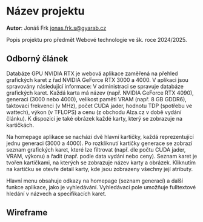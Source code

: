 # Název projektu
**Autor**: Jonáš Frk jonas.frk.s@gyarab.cz

Popis projektu pro předmět Webové technologie ve šk. roce 2024/2025.

## Odborný článek

Databáze GPU NVIDIA RTX je webová aplikace zaměřená na přehled grafických karet z řad NVIDIA GeForce RTX 3000 a 4000. V aplikaci jsou spravovány následující informace:
V administraci se spravuje databáze grafických karet. Každá karta má název (např. NVIDIA GeForce RTX 4090), generaci (3000 nebo 4000), velikost paměti VRAM (např. 8 GB GDDR6), taktovací frekvenci (v MHz), počet CUDA jader, hodnotu TDP (spotřebu ve wattech), výkon (v TFLOPS) a cenu (z obchodu Alza.cz v době vydání článku). K dispozici je také obrázek každé karty, který se zobrazuje na kartičkách.

Na homepage aplikace se nachází dvě hlavní kartičky, každá reprezentující jednu generaci (3000 a 4000). Po rozkliknutí kartičky generace se zobrazí seznam grafických karet, které lze filtrovat (např. dle počtu CUDA jader, VRAM, výkonu) a řadit (např. podle data vydání nebo ceny). Seznam karet je tvořen kartičkami, na kterých se zobrazuje název karty a obrázek. Kliknutím na kartičku se otevře detail karty, kde jsou zobrazeny všechny její atributy.

Hlavní menu obsahuje odkazy na homepage (seznam generací) a další funkce aplikace, jako je vyhledávání. Vyhledávací pole umožňuje fulltextové hledání v názvech a specifikacích karet.


## Wireframe



